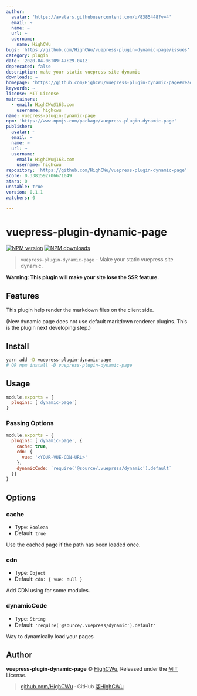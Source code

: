 ```yaml
---
author:
  avatar: 'https://avatars.githubusercontent.com/u/8385448?v=4'
  email: ~
  name: ~
  url: ~
  username:
    name: HighCWu
bugs: 'https://github.com/HighCWu/vuepress-plugin-dynamic-page/issues'
category: plugin
date: '2020-04-06T09:47:29.041Z'
deprecated: false
description: make your static vuepress site dynamic
downloads: ~
homepage: 'https://github.com/HighCWu/vuepress-plugin-dynamic-page#readme'
keywords: ~
license: MIT License
maintainers:
  - email: HighCWu@163.com
    username: highcwu
name: vuepress-plugin-dynamic-page
npm: 'https://www.npmjs.com/package/vuepress-plugin-dynamic-page'
publisher:
  avatar: ~
  email: ~
  name: ~
  url: ~
  username:
    email: HighCWu@163.com
    username: highcwu
repository: 'https://github.com/HighCWu/vuepress-plugin-dynamic-page'
score: 0.3381592706671049
stars: 0
unstable: true
version: 0.1.1
watchers: 0

---
```


# vuepress-plugin-dynamic-page

[![NPM version](https://badgen.net/npm/v/vuepress-plugin-dynamic-page)](https://npmjs.com/package/vuepress-plugin-dynamic-page) [![NPM downloads](https://badgen.net/npm/dm/vuepress-plugin-dynamic-page)](https://npmjs.com/package/vuepress-plugin-dynamic-page)


> `vuepress-plugin-dynamic-page` - Make your static vuepress site dynamic.

**Warning: This plugin will make your site lose the SSR feature.**

## Features

This plugin help render the markdown files on the client side.

(New dynamic page does not use default markdown renderer plugins. This is the plugin next developing step.)

## Install

```bash
yarn add -D vuepress-plugin-dynamic-page
# OR npm install -D vuepress-plugin-dynamic-page
```

## Usage

```javascript
module.exports = {
  plugins: ['dynamic-page']
}
```

### Passing Options

```javascript
module.exports = {
  plugins: ['dynamic-page', {
    cache: true,
    cdn: {
      vue: '<YOUR-VUE-CDN-URL>'
    },
    dynamicCode: `require('@source/.vuepress/dynamic').default`
  }]
}
```

## Options

### cache

- Type: `Boolean`
- Default: `true`

Use the cached page if the path has been loaded once. 

### cdn

- Type: `Object`
- Default: `cdn: {
      vue: null
    }`

Add CDN using for some modules.

### dynamicCode

- Type: `String`
- Default: `'require('@source/.vuepress/dynamic').default'`

Way to dynamically load your pages

## Author

**vuepress-plugin-dynamic-page** © [HighCWu](https://github.com/HighCWu), Released under the [MIT](./LICENSE) License.<br>

> [github.com/HighCWu](https://github.com/HighCWu) · GitHub [@HighCWu](https://github.com/HighCWu) 
